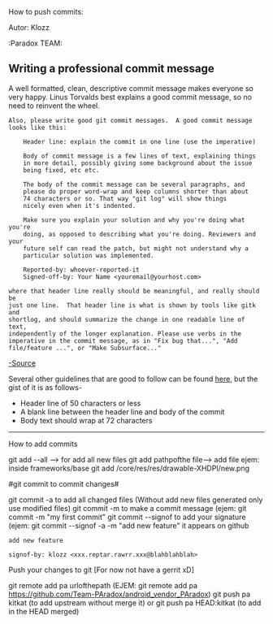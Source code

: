 How to push commits:

Autor: Klozz


:Paradox TEAM:

Writing a professional commit message
---

A well formatted, clean, descriptive commit message makes everyone so very happy. Linus Torvalds best explains a good commit message, so no need to reinvent the wheel.

```
Also, please write good git commit messages.  A good commit message
looks like this:

    Header line: explain the commit in one line (use the imperative)

    Body of commit message is a few lines of text, explaining things
    in more detail, possibly giving some background about the issue
    being fixed, etc etc.

    The body of the commit message can be several paragraphs, and
    please do proper word-wrap and keep columns shorter than about
    74 characters or so. That way "git log" will show things
    nicely even when it's indented.

    Make sure you explain your solution and why you're doing what you're
    doing, as opposed to describing what you're doing. Reviewers and your
    future self can read the patch, but might not understand why a
    particular solution was implemented.

    Reported-by: whoever-reported-it
    Signed-off-by: Your Name <youremail@yourhost.com>

where that header line really should be meaningful, and really should be
just one line.  That header line is what is shown by tools like gitk and
shortlog, and should summarize the change in one readable line of text,
independently of the longer explanation. Please use verbs in the
imperative in the commit message, as in "Fix bug that...", "Add
file/feature ...", or "Make Subsurface..."
```
[-Source](https://github.com/torvalds/subsurface/blob/master/README)

Several other guidelines that are good to follow can be found [here](http://tbaggery.com/2008/04/19/a-note-about-git-commit-messages.html), but the gist of it is as follows-
- Header line of 50 characters or less
- A blank line between the header line and body of the commit
- Body text should wrap at 72 characters

***


How to add commits


git add --all --> for add all new files
git add pathpofthe file--> add file ejem:  inside frameworks/base  git add /core/res/res/drawable-XHDPI/new.png

#git commit  to commit changes# 

git commit -a to add all changed files (Without add new files generated only use modified files)
git commit -m to make a commit message (ejem: git commit -m "my first commit"
git commit --signof to add your signature (ejem: git commit --signof -a -m "add new feature" it appears on github 

```
add new feature

signof-by: klozz <xxx.reptar.rawrr.xxx@blahblahblah>
```

Push your changes to git [For now not have a gerrit xD]

git remote add pa urlofthepath (EJEM: git remote add pa https://github.com/Team-PAradox/android_vendor_PAradox)
git push pa kitkat (to add upstream without merge it) or 
git push pa HEAD:kitkat (to add in the HEAD merged)